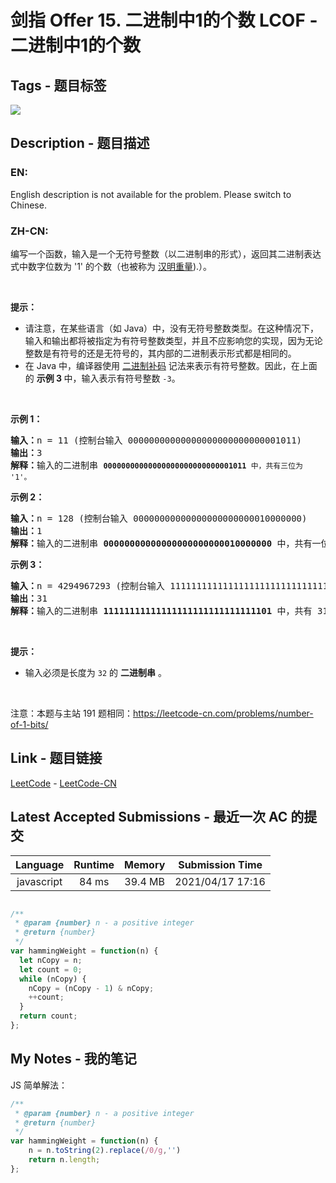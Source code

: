 
# 剑指 Offer 15. 二进制中1的个数 LCOF - 二进制中1的个数

## Tags - 题目标签

 <img src="https://img.shields.io/badge/Bit Manipulation-位运算-blue.svg">  


## Description - 题目描述

### EN:
English description is not available for the problem. Please switch to Chinese.

### ZH-CN:
<p>编写一个函数，输入是一个无符号整数（以二进制串的形式），返回其二进制表达式中数字位数为 '1' 的个数（也被称为 <a href="http://en.wikipedia.org/wiki/Hamming_weight" target="_blank">汉明重量</a>).）。</p>

<p> </p>

<p><strong>提示：</strong></p>

<ul>
	<li>请注意，在某些语言（如 Java）中，没有无符号整数类型。在这种情况下，输入和输出都将被指定为有符号整数类型，并且不应影响您的实现，因为无论整数是有符号的还是无符号的，其内部的二进制表示形式都是相同的。</li>
	<li>在 Java 中，编译器使用 <a href="https://baike.baidu.com/item/二进制补码/5295284">二进制补码</a> 记法来表示有符号整数。因此，在上面的 <strong>示例 3 </strong>中，输入表示有符号整数 <code>-3</code>。</li>
</ul>

<p> </p>

<p><strong>示例 1：</strong></p>

<pre>
<strong>输入：</strong>n = 11 (控制台输入 00000000000000000000000000001011)
<strong>输出：</strong>3
<strong>解释：</strong>输入的二进制串 <code><strong>00000000000000000000000000001011</strong> 中，共有三位为 '1'。</code>
</pre>

<p><strong>示例 2：</strong></p>

<pre>
<strong>输入：</strong>n = 128 (控制台输入 00000000000000000000000010000000)
<strong>输出：</strong>1
<strong>解释：</strong>输入的二进制串 <strong>00000000000000000000000010000000</strong> 中，共有一位为 '1'。
</pre>

<p><strong>示例 3：</strong></p>

<pre>
<strong>输入：</strong>n = 4294967293 (控制台输入 11111111111111111111111111111101，部分语言中 n = -3）
<strong>输出：</strong>31
<strong>解释：</strong>输入的二进制串 <strong>11111111111111111111111111111101</strong> 中，共有 31 位为 '1'。</pre>

<p> </p>

<p><strong>提示：</strong></p>

<ul>
	<li>输入必须是长度为 <code>32</code> 的 <strong>二进制串</strong> 。</li>
</ul>

<p> </p>

<p>注意：本题与主站 191 题相同：<a href="https://leetcode-cn.com/problems/number-of-1-bits/">https://leetcode-cn.com/problems/number-of-1-bits/</a></p>



## Link - 题目链接

[LeetCode](https://leetcode.com/problems/er-jin-zhi-zhong-1de-ge-shu-lcof/description/)  -  [LeetCode-CN](https://leetcode-cn.com/problems/er-jin-zhi-zhong-1de-ge-shu-lcof/description/)
## Latest Accepted Submissions - 最近一次 AC 的提交


| Language | Runtime | Memory | Submission Time |
|:---:|:---:|:---:|:---:|
| javascript  | 84 ms | 39.4 MB | 2021/04/17 17:16 |

```javascript

/**
 * @param {number} n - a positive integer
 * @return {number}
 */
var hammingWeight = function(n) {
  let nCopy = n;
  let count = 0;
  while (nCopy) {
    nCopy = (nCopy - 1) & nCopy;
    ++count;
  }
  return count;
};

```
## My Notes - 我的笔记


JS 简单解法：
```javascript
/**
 * @param {number} n - a positive integer
 * @return {number}
 */
var hammingWeight = function(n) {
    n = n.toString(2).replace(/0/g,'')
    return n.length;
};
```

